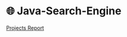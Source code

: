 # 🌐 Java-Search-Engine

[Projects Report]([url](https://github.com/Karanpatel-15/Java-Search-Engine/blob/main/COMP%201406%20Final%20Project%20Report.pdf))


